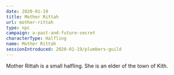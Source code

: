 ```yaml
---
date: 2020-01-19
title: Mother Rittah
url: mother-rittah
type: npc
campaign: a-past-and-future-secret
characterType: Halfling
name: Mother Rittah
sessionIntroduced: 2020-01-19/plumbers-guild
---
```


Mother Rittah is a small halfling. She is an elder of the town of Kith.

